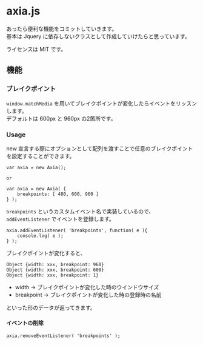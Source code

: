 # axia.js
あったら便利な機能をコミットしていきます。  
基本は Jquery に依存しないクラスとして作成していけたらと思っています。

ライセンスは MIT です。

## 機能
### ブレイクポイント
`window.matchMedia` を用いてブレイクポイントが変化したらイベントをリッスンします。  
デフォルトは 600px と 960px の2箇所です。

### Usage
new 宣言する際にオプションとして配列を渡すことで任意のブレイクポイントを設定することができます。

    var axia = new Axia();

    or

    var axia = new Axia( {
        breakpoints: [ 480, 600, 960 ]
    } );

`breakpoints` というカスタムイベント名で実装しているので、`addEventListener` でイベントを登録します。

    axia.addEventListener( 'breakpoints', function( e ){
        console.log( e );
    } );

ブレイクポイントが変化すると、

    Object {width: xxx, breakpoint: 960}
    Object {width: xxx, breakpoint: 600}
    Object {width: xxx, breakpoint: 1}

- width -> ブレイクポイントが変化した時のウインドウサイズ
- breakpoint -> ブレイクポイントが変化した時の登録時の名前

といった形のデータが返ってきます。

#### イベントの削除

    axia.removeEventListener( 'breakpoints' );
